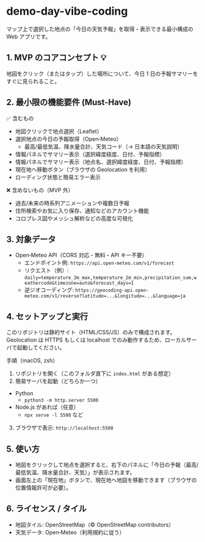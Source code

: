 # demo-day-vibe-coding

マップ上で選択した地点の「今日の天気予報」を取得・表示できる最小構成の Web アプリです。

## 1. MVP のコアコンセプト 💡

地図をクリック（またはタップ）した場所について、今日 1 日の予報サマリーをすぐに見られること。

## 2. 最小限の機能要件 (Must-Have)

✅ 含むもの

- 地図クリックで地点選択（Leaflet）
- 選択地点の今日の予報取得（Open‑Meteo）
  - 最高/最低気温、降水量合計、天気コード（→ 日本語の天気説明）
- 情報パネルでサマリー表示（選択緯度経度、日付、予報指標）
- 情報パネルでサマリー表示（地点名、選択緯度経度、日付、予報指標）
- 現在地へ移動ボタン（ブラウザの Geolocation を利用）
- ローディング状態と簡易エラー表示

❌ 含めないもの（MVP 外）

- 過去/未来の時系列アニメーションや複数日予報
- 住所検索やお気に入り保存、通知などのアカウント機能
- コロプレス図やメッシュ解析などの高度な可視化

## 3. 対象データ

- Open‑Meteo API（CORS 対応・無料・API キー不要）
  - エンドポイント例: `https://api.open-meteo.com/v1/forecast`
  - リクエスト（例）: `daily=temperature_2m_max,temperature_2m_min,precipitation_sum,weathercode&timezone=auto&forecast_days=1`
  - 逆ジオコーディング: `https://geocoding-api.open-meteo.com/v1/reverse?latitude=...&longitude=...&language=ja`

## 4. セットアップと実行

このリポジトリは静的サイト（HTML/CSS/JS）のみで構成されます。Geolocation は HTTPS もしくは localhost でのみ動作するため、ローカルサーバで起動してください。

手順（macOS, zsh）

1. リポジトリを開く（このフォルダ直下に `index.html` がある想定）
2. 簡易サーバを起動（どちらか一つ）

- Python
  - `python3 -m http.server 5500`
- Node.js があれば（任意）
  - `npx serve -l 5500` など

3. ブラウザで表示: `http://localhost:5500`

## 5. 使い方

- 地図をクリックして地点を選択すると、右下のパネルに「今日の予報（最高/最低気温、降水量合計、天気）」が表示されます。
- 画面左上の「現在地」ボタンで、現在地へ地図を移動できます（ブラウザの位置情報許可が必要）。

## 6. ライセンス / タイル

- 地図タイル: OpenStreetMap（© OpenStreetMap contributors）
- 天気データ: Open‑Meteo（利用規約に従う）

